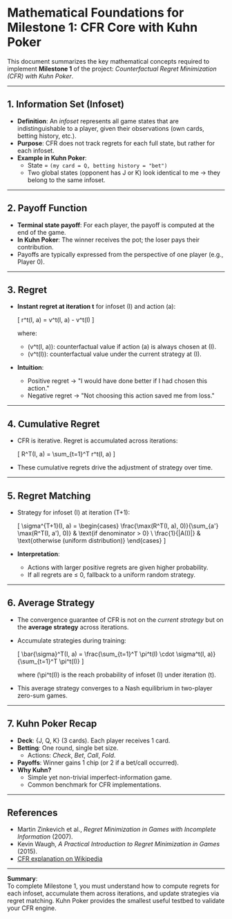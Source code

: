 # Mathematical Foundations for Milestone 1: CFR Core with Kuhn Poker

This document summarizes the key mathematical concepts required to implement **Milestone 1** of the project: *Counterfactual Regret Minimization (CFR) with Kuhn Poker*.

---

## 1. Information Set (Infoset)

- **Definition**: An *infoset* represents all game states that are indistinguishable to a player, given their observations (own cards, betting history, etc.).
- **Purpose**: CFR does not track regrets for each full state, but rather for each infoset.  
- **Example in Kuhn Poker**:  
  - State = `(my card = Q, betting history = "bet")`  
  - Two global states (opponent has J or K) look identical to me → they belong to the same infoset.

---

## 2. Payoff Function

- **Terminal state payoff**: For each player, the payoff is computed at the end of the game.  
- **In Kuhn Poker**: The winner receives the pot; the loser pays their contribution.  
- Payoffs are typically expressed from the perspective of one player (e.g., Player 0).

---

## 3. Regret

- **Instant regret at iteration t** for infoset \(I\) and action \(a\):  

  \[
  r^t(I, a) = v^t(I, a) - v^t(I)
  \]

  where:  
  - \(v^t(I, a)\): counterfactual value if action \(a\) is always chosen at \(I\).  
  - \(v^t(I)\): counterfactual value under the current strategy at \(I\).  

- **Intuition**:  
  - Positive regret → "I would have done better if I had chosen this action."  
  - Negative regret → "Not choosing this action saved me from loss."

---

## 4. Cumulative Regret

- CFR is iterative. Regret is accumulated across iterations:  

  \[
  R^T(I, a) = \sum_{t=1}^T r^t(I, a)
  \]

- These cumulative regrets drive the adjustment of strategy over time.

---

## 5. Regret Matching

- Strategy for infoset \(I\) at iteration \(T+1\):  

  \[
  \sigma^{T+1}(I, a) =
  \begin{cases}
  \frac{\max(R^T(I, a), 0)}{\sum_{a'} \max(R^T(I, a'), 0)} & \text{if denominator > 0} \\
  \frac{1}{|A(I)|} & \text{otherwise (uniform distribution)}
  \end{cases}
  \]

- **Interpretation**:  
  - Actions with larger positive regrets are given higher probability.  
  - If all regrets are ≤ 0, fallback to a uniform random strategy.

---

## 6. Average Strategy

- The convergence guarantee of CFR is not on the *current strategy* but on the **average strategy** across iterations.  
- Accumulate strategies during training:  

  \[
  \bar{\sigma}^T(I, a) = \frac{\sum_{t=1}^T \pi^t(I) \cdot \sigma^t(I, a)}{\sum_{t=1}^T \pi^t(I)}
  \]

  where \(\pi^t(I)\) is the reach probability of infoset \(I\) under iteration \(t\).  

- This average strategy converges to a Nash equilibrium in two-player zero-sum games.

---

## 7. Kuhn Poker Recap

- **Deck**: {J, Q, K} (3 cards). Each player receives 1 card.  
- **Betting**: One round, single bet size.  
  - Actions: *Check*, *Bet*, *Call*, *Fold*.  
- **Payoffs**: Winner gains 1 chip (or 2 if a bet/call occurred).  
- **Why Kuhn?**  
  - Simple yet non-trivial imperfect-information game.  
  - Common benchmark for CFR implementations.

---

## References

- Martin Zinkevich et al., *Regret Minimization in Games with Incomplete Information* (2007).  
- Kevin Waugh, *A Practical Introduction to Regret Minimization in Games* (2015).  
- [CFR explanation on Wikipedia](https://en.wikipedia.org/wiki/Counterfactual_regret_minimization)

---

**Summary**:  
To complete Milestone 1, you must understand how to compute regrets for each infoset, accumulate them across iterations, and update strategies via regret matching. Kuhn Poker provides the smallest useful testbed to validate your CFR engine.
